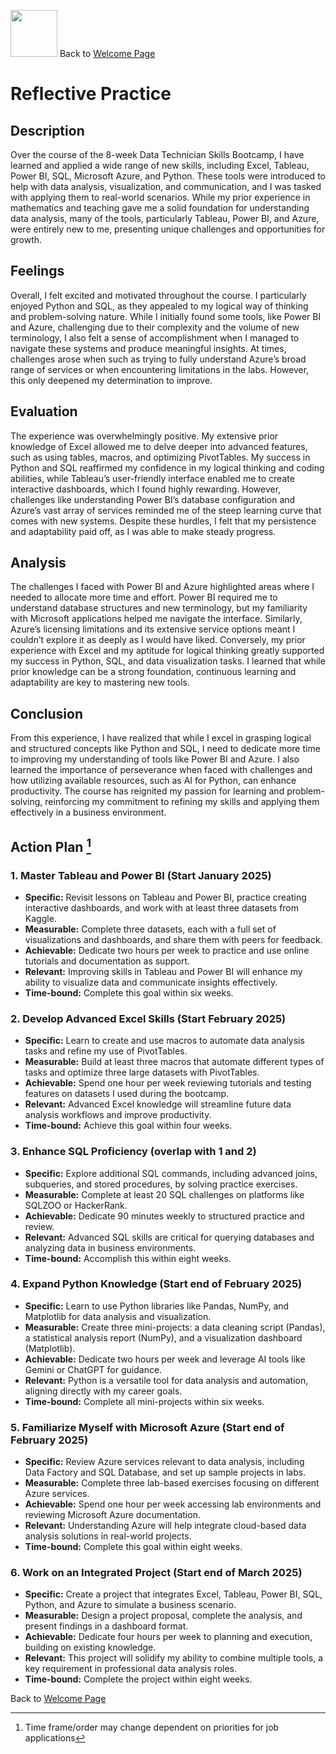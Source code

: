 <img src="https://github.com/user-attachments/assets/b1725bfc-582f-46ac-8515-c477caff3150" width="75" height="75" />         Back to [Welcome Page](https://andypeacock215.github.io/Welcome-To-My-Profile/)


# Reflective Practice


## Description
Over the course of the 8-week Data Technician Skills Bootcamp, I have learned and applied a wide range of new skills, including Excel, Tableau, Power BI, SQL, Microsoft Azure, and Python. These tools were introduced to help with data analysis, visualization, and communication, and I was tasked with applying them to real-world scenarios. While my prior experience in mathematics and teaching gave me a solid foundation for understanding data analysis, many of the tools, particularly Tableau, Power BI, and Azure, were entirely new to me, presenting unique challenges and opportunities for growth.


## Feelings
Overall, I felt excited and motivated throughout the course. I particularly enjoyed Python and SQL, as they appealed to my logical way of thinking and problem-solving nature. While I initially found some tools, like Power BI and Azure, challenging due to their complexity and the volume of new terminology, I also felt a sense of accomplishment when I managed to navigate these systems and produce meaningful insights. At times, challenges arose when such as trying to fully understand Azure’s broad range of services or when encountering limitations in the labs. However, this only deepened my determination to improve.


## Evaluation
The experience was overwhelmingly positive. My extensive prior knowledge of Excel allowed me to delve deeper into advanced features, such as using tables, macros, and optimizing PivotTables. My success in Python and SQL reaffirmed my confidence in my logical thinking and coding abilities, while Tableau’s user-friendly interface enabled me to create interactive dashboards, which I found highly rewarding. However, challenges like understanding Power BI’s database configuration and Azure’s vast array of services reminded me of the steep learning curve that comes with new systems. Despite these hurdles, I felt that my persistence and adaptability paid off, as I was able to make steady progress.


## Analysis
The challenges I faced with Power BI and Azure highlighted areas where I needed to allocate more time and effort. Power BI required me to understand database structures and new terminology, but my familiarity with Microsoft applications helped me navigate the interface. Similarly, Azure’s licensing limitations and its extensive service options meant I couldn’t explore it as deeply as I would have liked. Conversely, my prior experience with Excel and my aptitude for logical thinking greatly supported my success in Python, SQL, and data visualization tasks. I learned that while prior knowledge can be a strong foundation, continuous learning and adaptability are key to mastering new tools.


## Conclusion
From this experience, I have realized that while I excel in grasping logical and structured concepts like Python and SQL, I need to dedicate more time to improving my understanding of tools like Power BI and Azure. I also learned the importance of perseverance when faced with challenges and how utilizing available resources, such as AI for Python, can enhance productivity. The course has reignited my passion for learning and problem-solving, reinforcing my commitment to refining my skills and applying them effectively in a business environment.


## Action Plan [^1]

### 1. Master Tableau and Power BI (Start January 2025)
* **Specific:** Revisit lessons on Tableau and Power BI, practice creating interactive dashboards, and work with at least three datasets from Kaggle.
* **Measurable:** Complete three datasets, each with a full set of visualizations and dashboards, and share them with peers for feedback.
* **Achievable:** Dedicate two hours per week to practice and use online tutorials and documentation as support.
* **Relevant:** Improving skills in Tableau and Power BI will enhance my ability to visualize data and communicate insights effectively.
* **Time-bound:** Complete this goal within six weeks.


### 2. Develop Advanced Excel Skills (Start February 2025)
* **Specific:** Learn to create and use macros to automate data analysis tasks and refine my use of PivotTables.
* **Measurable:** Build at least three macros that automate different types of tasks and optimize three large datasets with PivotTables.
* **Achievable:** Spend one hour per week reviewing tutorials and testing features on datasets I used during the bootcamp.
* **Relevant:** Advanced Excel knowledge will streamline future data analysis workflows and improve productivity.
* **Time-bound:** Achieve this goal within four weeks.


### 3. Enhance SQL Proficiency (overlap with 1 and 2)
* **Specific:** Explore additional SQL commands, including advanced joins, subqueries, and stored procedures, by solving practice exercises.
* **Measurable:** Complete at least 20 SQL challenges on platforms like SQLZOO or HackerRank.
* **Achievable:** Dedicate 90 minutes weekly to structured practice and review.
* **Relevant:** Advanced SQL skills are critical for querying databases and analyzing data in business environments.
* **Time-bound:** Accomplish this within eight weeks.


### 4. Expand Python Knowledge (Start end of February 2025)
* **Specific:** Learn to use Python libraries like Pandas, NumPy, and Matplotlib for data analysis and visualization.
* **Measurable:** Create three mini-projects: a data cleaning script (Pandas), a statistical analysis report (NumPy), and a visualization dashboard (Matplotlib).
* **Achievable:** Dedicate two hours per week and leverage AI tools like Gemini or ChatGPT for guidance.
* **Relevant:** Python is a versatile tool for data analysis and automation, aligning directly with my career goals.
* **Time-bound:** Complete all mini-projects within six weeks.


### 5. Familiarize Myself with Microsoft Azure (Start end of February 2025)
* **Specific:** Review Azure services relevant to data analysis, including Data Factory and SQL Database, and set up sample projects in labs.
* **Measurable:** Complete three lab-based exercises focusing on different Azure services.
* **Achievable:** Spend one hour per week accessing lab environments and reviewing Microsoft Azure documentation.
* **Relevant:** Understanding Azure will help integrate cloud-based data analysis solutions in real-world projects.
* **Time-bound:** Complete this goal within eight weeks.


### 6. Work on an Integrated Project (Start end of March 2025)
* **Specific:** Create a project that integrates Excel, Tableau, Power BI, SQL, Python, and Azure to simulate a business scenario.
* **Measurable:** Design a project proposal, complete the analysis, and present findings in a dashboard format.
* **Achievable:** Dedicate four hours per week to planning and execution, building on existing knowledge.
* **Relevant:** This project will solidify my ability to combine multiple tools, a key requirement in professional data analysis roles.
* **Time-bound:** Complete the project within eight weeks.

[^1]: Time frame/order may change dependent on priorities for job applications

Back to [Welcome Page](https://andypeacock215.github.io/Welcome-To-My-Profile/)
